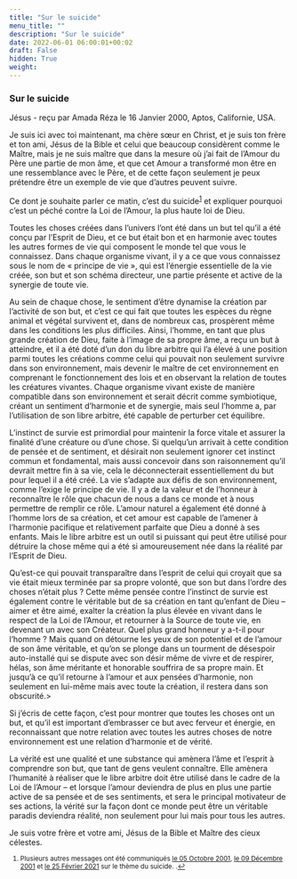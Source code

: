 ```yaml
---
title: "Sur le suicide"
menu_title: ""
description: "Sur le suicide"
date: 2022-06-01 06:00:01+00:02
draft: False
hidden: True
weight:
---
```

### Sur le suicide

Jésus - reçu par Amada Réza le 16 Janvier 2000, Aptos, Californie, USA.

Je suis ici avec toi maintenant, ma chère sœur en Christ, et je suis ton frère et ton ami, Jésus de la Bible et celui que beaucoup considèrent comme le Maître, mais je ne suis maître que dans la mesure où j’ai fait de l’Amour du Père une partie de mon âme, et que cet Amour a transformé mon être en une ressemblance avec le Père, et de cette façon seulement je peux prétendre être un exemple de vie que d’autres peuvent suivre.

Ce dont je souhaite parler ce matin, c’est du suicide<sup id="a1">[1](#f1)</sup> et expliquer pourquoi c’est un péché contre la Loi de l’Amour, la plus haute loi de Dieu.

Toutes les choses créées dans l’univers l’ont été dans un but tel qu’il a été conçu par l’Esprit de Dieu, et ce but était bon et en harmonie avec toutes les autres formes de vie qui composent le monde tel que vous le connaissez. Dans chaque organisme vivant, il y a ce que vous connaissez sous le nom de « principe de vie », qui est l’énergie essentielle de la vie créée, son but et son schéma directeur, une partie présente et active de la synergie de toute vie.

Au sein de chaque chose, le sentiment d’être dynamise la création par l’activité de son but, et c’est ce qui fait que toutes les espèces du règne animal et végétal survivent et, dans de nombreux cas, prospèrent même dans les conditions les plus difficiles. Ainsi, l’homme, en tant que plus grande création de Dieu, faite à l’image de sa propre âme, a reçu un but à atteindre, et il a été doté d’un don du libre arbitre qui l’a élevé à une position parmi toutes les créations comme celui qui pouvait non seulement survivre dans son environnement, mais devenir le maître de cet environnement en comprenant le fonctionnement des lois et en observant la relation de toutes les créatures vivantes. Chaque organisme vivant existe de manière compatible dans son environnement et serait décrit comme symbiotique, créant un sentiment d’harmonie et de synergie, mais seul l’homme a, par l’utilisation de son libre arbitre, été capable de perturber cet équilibre.

L’instinct de survie est primordial pour maintenir la force vitale et assurer la finalité d’une créature ou d’une chose. Si quelqu’un arrivait à cette condition de pensée et de sentiment, et désirait non seulement ignorer cet instinct commun et fondamental, mais aussi concevoir dans son raisonnement qu’il devrait mettre fin à sa vie, cela le déconnecterait essentiellement du but pour lequel il a été créé. La vie s’adapte aux défis de son environnement, comme l’exige le principe de vie. Il y a de la valeur et de l’honneur à reconnaître le rôle que chacun de nous a dans ce monde et à nous permettre de remplir ce rôle. L’amour naturel a également été donné à l’homme lors de sa création, et cet amour est capable de l’amener à l’harmonie pacifique et relativement parfaite que Dieu a donné à ses enfants. Mais le libre arbitre est un outil si puissant qui peut être utilisé pour détruire la chose même qui a été si amoureusement née dans la réalité par l’Esprit de Dieu.

Qu’est-ce qui pouvait transparaître dans l’esprit de celui qui croyait que sa vie était mieux terminée par sa propre volonté, que son but dans l’ordre des choses n’était plus ? Cette même pensée contre l’instinct de survie est également contre le véritable but de sa création en tant qu’enfant de Dieu – aimer et être aimé, exalter la création la plus élevée en vivant dans le respect de la Loi de l’Amour, et retourner à la Source de toute vie, en devenant un avec son Créateur. Quel plus grand honneur y a-t-il pour l’homme ? Mais quand on détourne les yeux de son potentiel et de l’amour de son âme véritable, et qu’on se plonge dans un tourment de désespoir auto-installé qui se dispute avec son désir même de vivre et de respirer, hélas, son âme méritante et honorable souffrira de sa propre main. Et jusqu’à ce qu’il retourne à l’amour et aux pensées d’harmonie, non seulement en lui-même mais avec toute la création, il restera dans son obscurité.>

Si j’écris de cette façon, c’est pour montrer que toutes les choses ont un but, et qu’il est important d’embrasser ce but avec ferveur et énergie, en reconnaissant que notre relation avec toutes les autres choses de notre environnement est une relation d’harmonie et de vérité.

La vérité est une qualité et une substance qui amènera l’âme et l’esprit à comprendre son but, que tant de gens veulent connaître. Elle amènera l’humanité à réaliser que le libre arbitre doit être utilisé dans le cadre de la Loi de l’Amour – et lorsque l’amour deviendra de plus en plus une partie active de sa pensée et de ses sentiments, et sera le principal motivateur de ses actions, la vérité sur la façon dont ce monde peut être un véritable paradis deviendra réalité, non seulement pour lui mais pour tous les autres.

Je suis votre frère et votre ami, Jésus de la Bible et Maître des cieux célestes.
<small>

1. <large id="f1"> Plusieurs autres messages ont été communiqués [le 05 Octobre 2001](/fr-contemporary-messages/fr-contemporary-messages-by-date-order/fr-contemporary-messages-2001/fr-2001-10-5-2-hr-judas/), [le 09 Décembre 2001](/fr-contemporary-messages/fr-contemporary-messages-by-date-order/fr-contemporary-messages-2001/fr-2001-12-9-1-hr-judas/) et [le 25 Février 2021](/fr-contemporary-messages/fr-contemporary-messages-by-date-order/fr-contemporary-messages-2021/fr-2021-2-25-1-af-jesus/) sur le  thème du suicide. .[↩](#a1)


